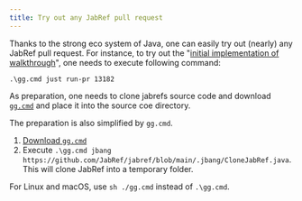 ```yaml
---
title: Try out any JabRef pull request
---
```


Thanks to the strong eco system of Java, one can easily try out (nearly) any JabRef pull request.
For instance, to try out the "[initial implementation of walkthrough](https://github.com/JabRef/jabref/pull/13182)", one needs to execute following command:

    .\gg.cmd just run-pr 13182

As preparation, one needs to clone jabrefs source code and download [`gg.cmd`](https://github.com/eirikb/gg) and place it into the source coe directory.

The preparation is also simplified by `gg.cmd`.

1. [Download `gg.cmd`](https://github.com/eirikb/gg/releases/latest/download/gg.cmd)
2. Execute `.\gg.cmd jbang https://github.com/JabRef/jabref/blob/main/.jbang/CloneJabRef.java`. This will clone JabRef into a temporary folder.

For Linux and macOS, use `sh ./gg.cmd` instead of `.\gg.cmd`.
